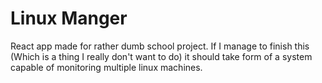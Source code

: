 # Linux Manger

React app made for rather dumb school project.
If I manage to finish this (Which is a thing I really don't want to do) it should take form of a system capable of monitoring multiple linux machines.

